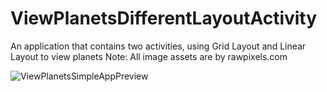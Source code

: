 # ViewPlanetsDifferentLayoutActivity

An application that contains two activities,
using Grid Layout and Linear Layout to view planets
Note: All image assets are by rawpixels.com

![ViewPlanetsSimpleAppPreview](https://github.com/bungaura/ViewPlanetsDifferentLayoutActivity/assets/88443222/50872bfc-384e-4004-9f5d-62062b155795)
